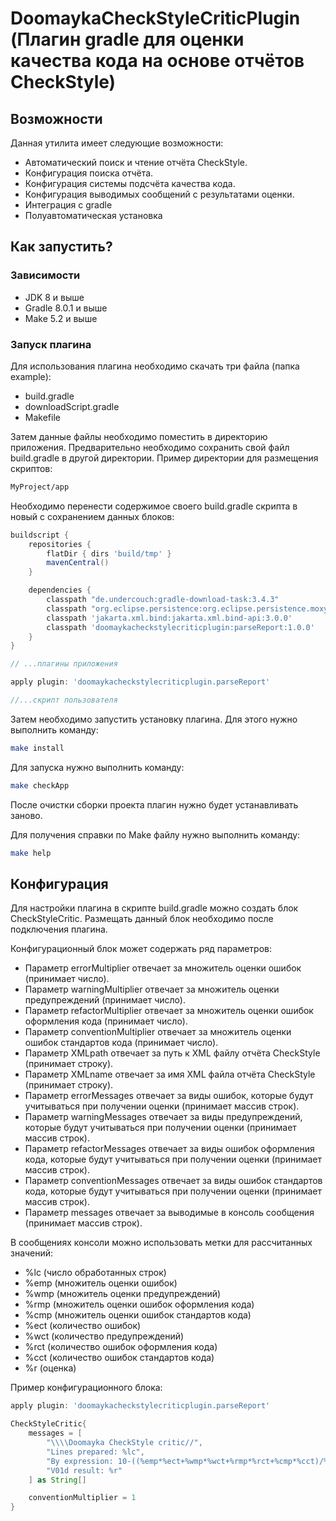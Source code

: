 # DoomaykaCheckStyleCriticPlugin (Плагин gradle для оценки качества кода на основе отчётов CheckStyle)

## Возможности

Данная утилита имеет следующие возможности:

- Автоматический поиск и чтение отчёта CheckStyle.
- Конфигурация поиска отчёта.
- Конфигурация системы подсчёта качества кода.
- Конфигурация выводимых сообщений с результатами оценки.
- Интеграция с gradle
- Полуавтоматическая установка

## Как запустить?

### Зависимости

- JDK 8 и выше
- Gradle 8.0.1 и выше
- Make 5.2 и выше

### Запуск плагина

Для использования плагина необходимо скачать три файла (папка example):

- build.gradle
- downloadScript.gradle
- Makefile

Затем данные файлы необходимо поместить в директорию приложения.
Предварительно необходимо сохранить свой файл build.gradle в другой директории.
Пример директории для размещения скриптов:

```bash
MyProject/app
```

Необходимо перенести содержимое своего build.gradle скрипта в новый
с сохранением данных блоков:

```groovy
buildscript {
    repositories {
        flatDir { dirs 'build/tmp' }
        mavenCentral()
    }

    dependencies {
        classpath "de.undercouch:gradle-download-task:3.4.3"
        classpath "org.eclipse.persistence:org.eclipse.persistence.moxy:3.0.0"
        classpath 'jakarta.xml.bind:jakarta.xml.bind-api:3.0.0'
        classpath 'doomaykacheckstylecriticplugin:parseReport:1.0.0'
    }
}

// ...плагины приложения

apply plugin: 'doomaykacheckstylecriticplugin.parseReport'

//...скрипт пользователя
```

Затем необходимо запустить установку плагина.
Для этого нужно выполнить команду:

```bash
make install
```

Для запуска нужно выполнить команду:

```bash
make checkApp
```

После очистки сборки проекта плагин нужно будет устанавливать заново.

Для получения справки по Make файлу нужно выполнить команду:

```bash
make help
```

## Конфигурация

Для настройки плагина в скрипте build.gradle можно создать блок CheckStyleCritic.
Размещать данный блок необходимо после подключения плагина.

Конфигурационный блок может содержать ряд параметров:

- Параметр errorMultiplier отвечает за множитель оценки ошибок (принимает число).
- Параметр warningMultiplier отвечает за множитель оценки предупреждений (принимает число).
- Параметр refactorMultiplier отвечает за множитель оценки ошибок оформления кода (принимает число).
- Параметр conventionMultiplier отвечает за множитель оценки ошибок стандартов кода (принимает число).
- Параметр XMLpath отвечает за путь к XML файлу отчёта CheckStyle (принимает строку).
- Параметр XMLname отвечает за имя XML файла отчёта CheckStyle (принимает строку).
- Параметр errorMessages отвечает за виды ошибок, которые будут учитываться при получении оценки
  (принимает массив строк).
- Параметр warningMessages отвечает за виды предупреждений, которые будут учитываться при получении оценки
  (принимает массив строк).
- Параметр refactorMessages отвечает за виды ошибок оформления кода, которые будут учитываться при получении оценки
  (принимает массив строк).
- Параметр conventionMessages отвечает за виды ошибок стандартов кода, которые будут учитываться при получении оценки
  (принимает массив строк).
- Параметр messages отвечает за выводимые в консоль сообщения (принимает массив строк).

В сообщениях консоли можно использовать метки для рассчитанных значений:

- %lc (число обработанных строк)
- %emp (множитель оценки ошибок)
- %wmp (множитель оценки предупреждений)
- %rmp (множитель оценки ошибок оформления кода)
- %cmp (множитель оценки ошибок стандартов кода)
- %ect (количество ошибок)
- %wct (количество предупреждений)
- %rct (количество ошибок оформления кода)
- %cct (количество ошибок стандартов кода)
- %r (оценка)

Пример конфигурационного блока:

```groovy
apply plugin: 'doomaykacheckstylecriticplugin.parseReport'

CheckStyleCritic{
    messages = [
        "\\\\Doomayka CheckStyle critic//",
        "Lines prepared: %lc",
        "By expression: 10-((%emp*%ect+%wmp*%wct+%rmp*%rct+%cmp*%cct)/%lc)*10",
        "V01d result: %r"
    ] as String[]

    conventionMultiplier = 1
}
```
